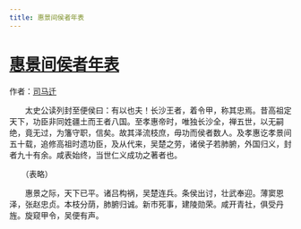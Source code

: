 ```yaml
---
title: 惠景间侯者年表
---
```


# [惠景间侯者年表](http://so.gushiwen.org/guwen/bookv_106.aspx)

作者：[司马迁](http://so.gushiwen.org/author_608.aspx)

　　太史公读列封至便侯曰：有以也夫！长沙王者，着令甲，称其忠焉。昔高祖定天下，功臣非同姓疆土而王者八国。至孝惠帝时，唯独长沙全，禅五世，以无嗣绝，竟无过，为籓守职，信矣。故其泽流枝庶，毋功而侯者数人。及孝惠讫孝景间五十载，追修高祖时遗功臣，及从代来，吴楚之劳，诸侯子若肺腑，外国归义，封者九十有余。咸表始终，当世仁义成功之著者也。

　　（表略）

　　惠景之际，天下已平。诸吕构祸，吴楚连兵。条侯出讨，壮武奉迎。薄窦恩泽，张赵忠贞。本枝分荫，肺腑归诚。新市死事，建陵勋荣。咸开青社，俱受丹旌。旋窥甲令，吴便有声。